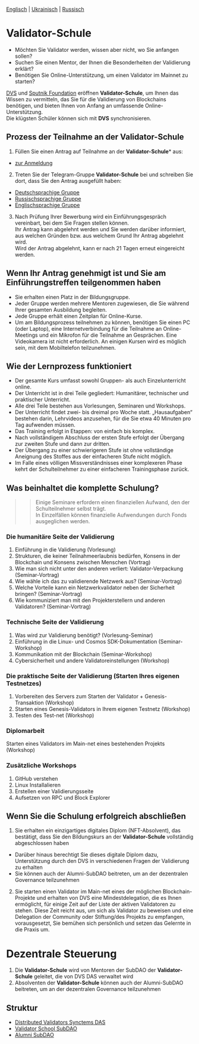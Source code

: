 [Englisch](https://github.com/Distributed-Validators-Synctems/Validator-School/blob/main/README.md) | [Ukrainisch](https://github.com/Distributed-Validators-Synctems/Validator-School/blob/main/README_UA.md) | [Russisch](https://github.com/Distributed-Validators-Synctems/Validator-School/blob/main/README_RUS.md) <br />

# Validator-Schule

- Möchten Sie Validator werden, wissen aber nicht, wo Sie anfangen sollen?
- Suchen Sie einen Mentor, der Ihnen die Besonderheiten der Validierung erklärt?
- Benötigen Sie Online-Unterstützung, um einen Validator im Mainnet zu starten?

[DVS](https://github.com/Distributed-Validators-Synctems/Self-Identity) und [Sputnik Foundation](https://github.com/Sputnik-Foundation/About-Sputnik-Foundation) eröffnen **Validator-Schule**, um Ihnen das Wissen zu vermitteln, das Sie für die Validierung von Blockchains benötigen, und bieten Ihnen von Anfang an umfassende Online-Unterstützung. <br />
Die klügsten Schüler können sich mit **DVS** synchronisieren. <br />

## Prozess der Teilnahme an der Validator-Schule

1. Füllen Sie einen Antrag auf Teilnahme an der **Validator-Schule*** aus:
- [zur Anmeldung](https://forms.gle/R2VmSUjA8qWymVka6)


2. Treten Sie der Telegram-Gruppe **Validator-Schule** bei und schreiben Sie dort, dass Sie den Antrag ausgefüllt haben:
- [Deutschsprachige Gruppe](https://t.me/joinchat/ValidatorSchule)
- [Russischsprachige Gruppe](https://t.me/joinchat/GPwaOPPzQA04MzNi)
- [Englischsprachige Gruppe](https://t.me/joinchat/hP6xVEGmwkU1NmVi)


3. Nach Prüfung Ihrer Bewerbung wird ein Einführungsgespräch vereinbart, bei dem Sie Fragen stellen können. <br />
Ihr Antrag kann abgelehnt werden und Sie werden darüber informiert, aus welchen Gründen bzw. aus welchem ​​Grund Ihr Antrag abgelehnt wird. <br />
Wird der Antrag abgelehnt, kann er nach 21 Tagen erneut eingereicht werden. <br />

## Wenn Ihr Antrag genehmigt ist und Sie am Einführungstreffen teilgenommen haben

- Sie erhalten einen Platz in der Bildungsgruppe.
- Jeder Gruppe werden mehrere Mentoren zugewiesen, die Sie während Ihrer gesamten Ausbildung begleiten.
- Jede Gruppe erhält einen Zeitplan für Online-Kurse.
- Um am Bildungsprozess teilnehmen zu können, benötigen Sie einen PC (oder Laptop), eine Internetverbindung für die Teilnahme an Online-Meetings und ein Mikrofon für die Teilnahme an Gesprächen. Eine Videokamera ist nicht erforderlich. An einigen Kursen wird es möglich sein, mit dem Mobiltelefon teilzunehmen.

## Wie der Lernprozess funktioniert

- Der gesamte Kurs umfasst sowohl Gruppen- als auch Einzelunterricht online.
- Der Unterricht ist in drei Teile gegliedert: Humanitärer, technischer und praktischer Unterricht.
- Alle drei Teile bestehen aus Vorlesungen, Seminaren und Workshops.
- Der Unterricht findet zwei- bis dreimal pro Woche statt. „Hausaufgaben“ bestehen darin, Lehrvideos anzusehen, für die Sie etwa 40 Minuten pro Tag aufwenden müssen.
- Das Training erfolgt in Etappen: von einfach bis komplex.
- Nach vollständigem Abschluss der ersten Stufe erfolgt der Übergang zur zweiten Stufe und dann zur dritten.
- Der Übergang zu einer schwierigeren Stufe ist ohne vollständige Aneignung des Stoffes aus der einfacheren Stufe nicht möglich.
- Im Falle eines völligen Missverständnisses einer komplexeren Phase kehrt der Schulteilnehmer zu einer einfacheren Trainingsphase zurück.

## Was beinhaltet die komplette Schulung?

>> Einige Seminare erfordern einen finanziellen Aufwand, den der Schulteilnehmer selbst trägt. <br />
>> In Einzelfällen können finanzielle Aufwendungen durch Fonds ausgeglichen werden. <br />

### Die humanitäre Seite der Validierung
1. Einführung in die Validierung (Vorlesung)
2. Strukturen, die keiner Teilnahmeerlaubnis bedürfen, Konsens in der Blockchain und Konsens zwischen Menschen (Vortrag) 
3. Wie man sich nicht unter den anderen verliert: Validator-Verpackung (Seminar-Vortrag) 
4. Wie wähle ich das zu validierende Netzwerk aus? (Seminar-Vortrag)
5. Welche Vorteile kann ein Netzwerkvalidator neben der Sicherheit bringen? (Seminar-Vortrag)
6. Wie kommuniziert man mit den Projekterstellern und anderen Validatoren? (Seminar-Vortrag)

### Technische Seite der Validierung
1. Was wird zur Validierung benötigt? (Vorlesung-Seminar)
2. Einführung in die Linux- und Cosmos SDK-Dokumentation (Seminar-Workshop) 
3. Kommunikation mit der Blockchain (Seminar-Workshop) 
4. Cybersicherheit und andere Validatoreinstellungen (Workshop)

### Die praktische Seite der Validierung (Starten Ihres eigenen Testnetzes)
1. Vorbereiten des Servers zum Starten der Validator + Genesis-Transaktion (Workshop)
2. Starten eines Genesis-Validators in Ihrem eigenen Testnetz (Workshop)
3. Testen des Test-net (Workshop)

### Diplomarbeit
   Starten eines Validators im Main-net eines bestehenden Projekts (Workshop)

### Zusätzliche Workshops
1. GitHub verstehen
2. Linux Installalieren
3. Erstellen einer Validierungsseite
4. Aufsetzen von RPC und Block Explorer
 
## Wenn Sie die Schulung erfolgreich abschließen

1. Sie erhalten ein einzigartiges digitales Diplom (NFT-Absolvent), das bestätigt, dass Sie den Bildungskurs an der **Validator-Schule** vollständig abgeschlossen haben
- Darüber hinaus berechtigt Sie dieses digitale Diplom dazu, Unterstützung durch den DVS in verschiedenen Fragen der Validierung zu erhalten
- Sie können auch der Alumni-SubDAO beitreten, um an der dezentralen Governance teilzunehmen

2. Sie starten einen Validator im Main-net eines der möglichen Blockchain-Projekte und erhalten von DVS eine Mindestdelegation, die es Ihnen ermöglicht, für einige Zeit auf der Liste der aktiven Validatoren zu stehen. Diese Zeit reicht aus, um sich als Validator zu beweisen und eine Delegation der Community oder Stiftung/des Projekts zu empfangen, vorausgesetzt, Sie bemühen sich persönlich und setzen das Gelernte in die Praxis um.

# Dezentrale Steuerung

1) Die **Validator-Schule** wird von Mentoren der SubDAO der **Validator-Schule** geleitet, die von DVS DAS verwaltet wird
2) Absolventen der **Validator-Schule** können auch der Alumni-SubDAO beitreten, um an der dezentralen Governance teilzunehmen

## Struktur

- [Distributed Validators Synctems DAS](https://daodao.zone/dao/juno1h69ky4da8pzauxf0gft7ke9k52vgtp9tjv04527zcfel0272c3qs33sc3j)
- [Validator School SubDAO](https://daodao.zone/dao/juno1pn54yshdvzjj87qaux8ev33twm4nuhcwyf0uefhcdk77v2jdpc5sgw5wrk)
- [Alumni SubDAO](https://daodao.zone/dao/juno1ucawzudwafclwsvycsgmjnprujznd6ark4guq5hs7yp74ld4079s4h4z0q)
